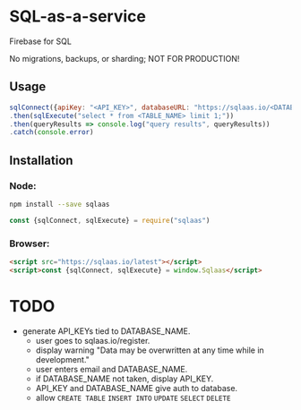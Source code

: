 # SQL-as-a-service
Firebase for SQL

No migrations, backups, or sharding; NOT FOR PRODUCTION!

## Usage
```js
sqlConnect({apiKey: "<API_KEY>", databaseURL: "https://sqlaas.io/<DATABASE_NAME>"})
.then(sqlExecute("select * from <TABLE_NAME> limit 1;"))
.then(queryResults => console.log("query results", queryResults))
.catch(console.error)
```

## Installation
### Node:
```sh
npm install --save sqlaas
```
```js
const {sqlConnect, sqlExecute} = require("sqlaas")
```
### Browser:
```html
<script src="https://sqlaas.io/latest"></script>
<script>const {sqlConnect, sqlExecute} = window.Sqlaas</script>
```

# TODO
- generate API_KEYs tied to DATABASE_NAME.
  - user goes to sqlaas.io/register.
  - display warning "Data may be overwritten at any time while in development."
  - user enters email and DATABASE_NAME.
  - if DATABASE_NAME not taken, display API_KEY.
  - API_KEY and DATABASE_NAME give auth to database.
  - allow `CREATE TABLE` `INSERT INTO` `UPDATE` `SELECT` `DELETE`
